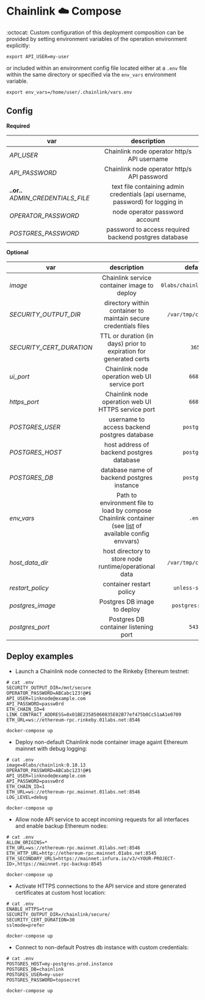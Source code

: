# Chainlink :cloud: Compose

:octocat: Custom configuration of this deployment composition can be provided by setting environment variables of the operation environment explicitly:

`export API_USER=my-user`

or included within an environment config file located either at a `.env` file within the same directory or specified via the `env_vars` environment variable.

`export env_vars=/home/user/.chainlink/vars.env`

## Config

**Required**

| var | description |
| --- | :---: |
| *API_USER* | Chainlink node operator http/s API username |
| *API_PASSWORD* | Chainlink node operator http/s API password |
| **..or..** *ADMIN_CREDENTIALS_FILE* | text file containing admin credentials (api username, password) for logging in |
| *OPERATOR_PASSWORD* | node operator password account |
| *POSTGRES_PASSWORD* | password to access required backend postgres database |

**Optional**

| var | description | default |
| --- | :---: | :---: |
| *image* | Chainlink service container image to deploy | `0labs/chainlink:latest` |
| *SECURITY_OUTPUT_DIR* | directory within container to maintain secure credentials files | `/var/tmp/chainlink` |
| *SECURITY_CERT_DURATION* | TTL or duration (in days) prior to expiration for generated certs | `365` |
| *ui_port* | Chainlink node operation web UI service port | `6688` |
| *https_port* | Chainlink node operation web UI HTTPS service port | `6689` |
| *POSTGRES_USER* | username to access backend postgres database | `postgres` |
| *POSTGRES_HOST* | host address of backend postgres database | `postgres` |
| *POSTGRES_DB* | database name of backend postgres instance | `postgres` |
| *env_vars* | Path to environment file to load by compose Chainlink container (see [list](https://docs.chain.link/docs/configuration-variables/) of available config envvars) | `.env` |
| *host_data_dir* | host directory to store node runtime/operational data | `/var/tmp/chainlink` |
| *restart_policy* | container restart policy | `unless-stopped` |
| *postgres_image* | Postgres DB image to deploy | `postgres:latest` |
| *postgres_port* | Postgres DB container listening port | `5432` |

## Deploy examples

* Launch a Chainlink node connected to the Rinkeby Ethereum testnet:
```
# cat .env
SECURITY_OUTPUT_DIR=/mnt/secure
OPERATOR_PASSWORD=ABCabc123!@#$
API_USER=linknode@example.com
API_PASSWORD=passw0rd
ETH_CHAIN_ID=4
LINK_CONTRACT_ADDRESS=0x01BE23585060835E02B77ef475b0Cc51aA1e0709
ETH_URL=ws://ethereum-rpc.rinkeby.01labs.net:8546

docker-compose up
```

* Deploy non-default Chainlink node container image againt Ethereum mainnet with debug logging:
```
# cat .env
image=0labs/chainlink:0.10.13
OPERATOR_PASSWORD=ABCabc123!@#$
API_USER=linknode@example.com
API_PASSWORD=passw0rd
ETH_CHAIN_ID=1
ETH_URL=ws://ethereum-rpc.mainnet.01labs.net:8546
LOG_LEVEL=debug

docker-compose up
```

* Allow node API service to accept incoming requests for all interfaces and enable backup Ethereum nodes:
```
# cat .env
ALLOW_ORIGINS=*
ETH_URL=ws://ethereum-rpc.mainnet.01labs.net:8546
ETH_HTTP_URL=http://ethereum-rpc.mainnet.01abs.net:8545
ETH_SECONDARY_URLS=https://mainnet.infura.io/v3/<YOUR-PROJECT-ID>,https://mainnet.rpc-backup:8545

docker-compose up
```

* Activate HTTPS connections to the API service and store generated certificates at custom host location:
```
# cat .env
ENABLE_HTTPS=true
SECURITY_OUTPUT_DIR=/chainlink/secure/
SECURITY_CERT_DURATION=30
sslmode=prefer

docker-compose up
```

* Connect to non-default Postres db instance with custom credentials:
```
# cat .env
POSTGRES_HOST=my-postgres.prod.instance
POSTGRES_DB=chainlink
POSTGRES_USER=my-user
POSTGRES_PASSWORD=topsecret

docker-compose up
```
